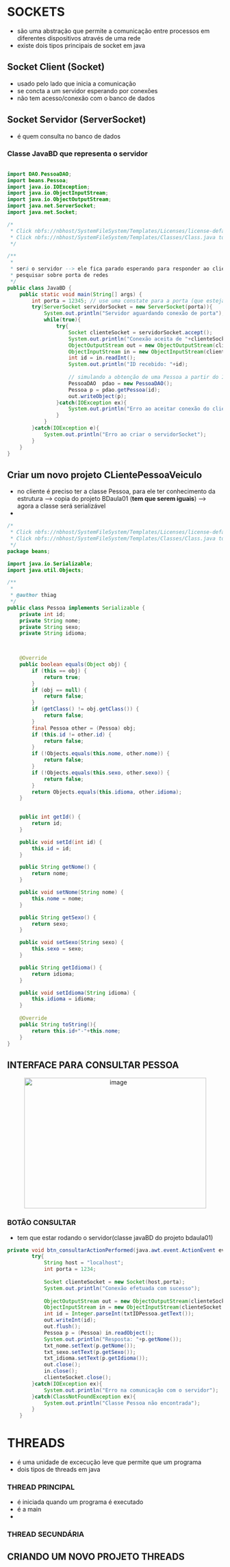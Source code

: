 # SOCKETS
- são uma abstração que permite a comunicação entre processos em diferentes dispositivos através de uma rede
- existe dois tipos principais de socket em java
## Socket Client (Socket)
- usado pelo lado que inicia a comunicação
- se concta a um servidor esperando por conexões
- não tem acesso/conexão com o banco de dados
## Socket Servidor (ServerSocket)
- é quem consulta no banco de dados
### Classe JavaBD que representa o servidor
```java

import DAO.PessoaDAO;
import beans.Pessoa;
import java.io.IOException;
import java.io.ObjectInputStream;
import java.io.ObjectOutputStream;
import java.net.ServerSocket;
import java.net.Socket;

/*
 * Click nbfs://nbhost/SystemFileSystem/Templates/Licenses/license-default.txt to change this license
 * Click nbfs://nbhost/SystemFileSystem/Templates/Classes/Class.java to edit this template
 */

/**
 *
 * será o servidor --> ele fica parado esperando para responder ao cliente
 * pesquisar sobre porta de redes
 */
public class JavaBD {
    public static void main(String[] args) {
        int porta = 12345; // use uma constate para a porta (que esteja vazia)
        try(ServerSocket servidorSocket = new ServerSocket(porta)){
            System.out.println("Servidor aguardando conexão de porta");
            while(true){
                try{
                    Socket clienteSocket = servidorSocket.accept();
                    System.out.println("Conexão aceita de "+clienteSocket.getInetAddress());
                    ObjectOutputStream out = new ObjectOutputStream(clienteSocket.getOutputStream());
                    ObjectInputStream in = new ObjectInputStream(clienteSocket.getInputStream());
                    int id = in.readInt();
                    System.out.println("ID recebido: "+id);
                    
                    // simulando a obtenção de uma Pessoa a partir do ID
                    PessoaDAO  pdao = new PessoaDAO();
                    Pessoa p = pdao.getPessoa(id);
                    out.writeObject(p);
                }catch(IOException ex){
                    System.out.println("Erro ao aceitar conexão do cliente");
                }
            }
        }catch(IOException e){
            System.out.println("Erro ao criar o servidorSocket");
        }
    }
}

```

## Criar um novo projeto CLientePessoaVeiculo
- no cliente é preciso ter a classe Pessoa, para ele ter conhecimento da estrutura --> copia do projeto BDaula01 (**tem que serem iguais**) --> agora a classe será serializável
- 
```java
/*
 * Click nbfs://nbhost/SystemFileSystem/Templates/Licenses/license-default.txt to change this license
 * Click nbfs://nbhost/SystemFileSystem/Templates/Classes/Class.java to edit this template
 */
package beans;

import java.io.Serializable;
import java.util.Objects;

/**
 *
 * @author thiag
 */
public class Pessoa implements Serializable {
    private int id;
    private String nome;
    private String sexo;
    private String idioma;

   

    @Override
    public boolean equals(Object obj) {
        if (this == obj) {
            return true;
        }
        if (obj == null) {
            return false;
        }
        if (getClass() != obj.getClass()) {
            return false;
        }
        final Pessoa other = (Pessoa) obj;
        if (this.id != other.id) {
            return false;
        }
        if (!Objects.equals(this.nome, other.nome)) {
            return false;
        }
        if (!Objects.equals(this.sexo, other.sexo)) {
            return false;
        }
        return Objects.equals(this.idioma, other.idioma);
    }

    
    public int getId() {
        return id;
    }

    public void setId(int id) {
        this.id = id;
    }

    public String getNome() {
        return nome;
    }

    public void setNome(String nome) {
        this.nome = nome;
    }

    public String getSexo() {
        return sexo;
    }

    public void setSexo(String sexo) {
        this.sexo = sexo;
    }

    public String getIdioma() {
        return idioma;
    }

    public void setIdioma(String idioma) {
        this.idioma = idioma;
    }
    
    @Override
    public String toString(){
        return this.id+"-"+this.nome;
    }
}

``` 
## INTERFACE PARA CONSULTAR PESSOA
<div align="center">
  <img width="425" height="305" alt="image" src="https://github.com/user-attachments/assets/0d4a600c-2b80-40af-b502-dc640f979609" />
</div>

### BOTÃO CONSULTAR
- tem que estar rodando o servidor(classe javaBD do projeto bdaula01)
```java
private void btn_consultarActionPerformed(java.awt.event.ActionEvent evt) {                                              
        try{
            String host = "localhost";
            int porta = 1234;
            
            Socket clienteSocket = new Socket(host,porta);
            System.out.println("Conexão efetuada com sucesso");
            
            ObjectOutputStream out = new ObjectOutputStream(clienteSocket.getOutputStream());
            ObjectInputStream in = new ObjectInputStream(clienteSocket.getInputStream());
            int id = Integer.parseInt(txtIDPessoa.getText());
            out.writeInt(id);
            out.flush();
            Pessoa p = (Pessoa) in.readObject();
            System.out.println("Resposta: "+p.getNome());
            txt_nome.setText(p.getNome());
            txt_sexo.setText(p.getSexo());
            txt_idioma.setText(p.getIdioma());
            out.close();
            in.close();
            clienteSocket.close();
        }catch(IOException ex){
            System.out.println("Erro na comunicação com o servidor");
        }catch(ClassNotFoundException ex){
            System.out.println("Classe Pessoa não encontrada");
        }
    }  
```
# THREADS
- é uma unidade de excecução leve que permite que um programa
- dois tipos de threads em java
### THREAD PRINCIPAL
- é iniciada quando um programa é executado
- é a main
- 
### THREAD SECUNDÁRIA

## CRIANDO UM NOVO PROJETO THREADS












